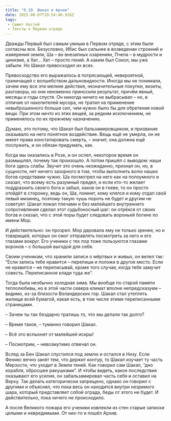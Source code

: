 ```yaml
---
title: "6.10. Шакал и Архив"
date: 2025-08-07T19:54:40.916Z
tags:
 - Сюжет Костей
 - Тексты о Первом отряде
---
```


Дважды Первый был самым умным в Первом отряде, с этим были согласны все.
Безусловно, Ибис был сильнее в возведении строений и измерения земли, Ша
– во внезапных озарениях, Пчела – в мудрости и цинизме, а Хат… Хат –
просто гений. А каким был Сокол, мы уже забыли. Но Шакал превосходил их
всех.

Превосходство его выражалось в потрясающей, невероятной, граничащей с
волшебством дальновидности. Иногда мы не понимали, зачем ему все эти
мелкие действия, незначительные покупки, визиты, разговоры, но они
неизменно приносили результат, причём явный, месяцы и годы спустя. Он
никогда ничего не выбрасывал – но, в отличие от накопителей мусора, не
тратил на применение невыброшенного больше сил, чем нужно было бы для
обретения новой вещи. При этом ничто из этих вещей, за редким
исключением, не применялось по их прежнему назначению.

Думаю, это потому, что Шакал был бальзамировщиком, и призвание оказывало
на него понятное воздействие. Вещь ещё не умерла, он не имеет права
констатировать смерть, – значит, она должна ещё послужить, и он обязан
придумать, как.

Когда мы оказались в Розе, и он ослеп, некоторое время он размышлял,
почему так произошло. А потом пришёл с выводом: наши боги здесь слабы.
Звучит это очень неожиданно, признал он, но, в сущности, нет ничего
зазорного в том, чтобы выполнить волю наших богов средствами чужих. Ша
посмотрел на него как на полоумного и сказал, что всему есть разумный
предел, и если кто-то желает поддразнить своего бога и забыл, каков он в
гневе, то он просто отойдёт в сторонку, ведь он, Ша, помнит, кому клялся
и кому отдал свой левый мизинец, поэтому такую чушь пороть не будет и
другим не советует. Шакал пожал плечами и без малейшего внутреннего
сопротивления сделал этот судьбоносный шаг: он отрёкся от своих богов и
сказал, что с этой поры будет следовать вороньей богине по имени Мор.

И действительно: он прозрел. Мор даровала ему не только зрение, но и
товарищей, которых он смог отправлять посмотреть за него и его глазами
вокруг. Его ученики с тех пор тоже пользуются глазами воронов – с
большой выгодой для себя.

Своим ученикам, что хранили записи о мёртвых и живых, он велел так:
“Если запись тебе нравится – перепиши и положи в другое место. Если не
нравится – не переписывай, кроме того случая, когда тебя замучит
совесть. Переписанное клади туда же”.

Тогда была необычно холодная зима. Мы вообще по старой памяти
теплолюбивы, но в этой части севера климат вполне непредсказуем –
видимо, из-за близости Воландерских гор. Шакал стал утеплять жилище всей
бумагой, какая есть, в том числе этими переписанными страницами.

– Зачем ты так бездарно тратишь то, что мы делали так долго?

– Время такое, – туманно говорил Шакал.

– Всё это вспыхнет от малейшей искры!

– Посмотрим, – невозмутимо отвечал он.

Вслед за Бен Шакал спустился под землю и остался в Низу. Если Феникс
вечно занят тем, что держит контур, то Шакал изучает ту часть Мерзости,
что уходит в Земли теней. Как говорил сам Шакал, “дно корабля, обросшее
ракушками”. И чтобы видеть, какое последствие оказывают его усилия, он
забальзамировал часть себя и оставил на Верху. Так делать категорически
запрещено, однако он говорил с другими и объяснял, что пока весь он
находится внутри незримого шара, который представляет собой ограда, беды
от этого не будет. И действительно, пока ничего не происходило.

А после Великого пожара его ученики извлекли из стен старые записки
целыми и невредимыми. От них-то и пошёл Архив.
